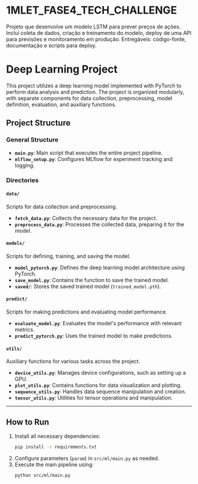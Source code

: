 # 1MLET_FASE4_TECH_CHALLENGE
Projeto que desenvolve um modelo LSTM para prever preços de ações. Inclui coleta de dados, criação e treinamento do modelo, deploy de uma API para previsões e monitoramento em produção. Entregáveis: código-fonte, documentação e scripts para deploy.


# Deep Learning Project

This project utilizes a deep learning model implemented with PyTorch to perform data analysis and prediction. The project is organized modularly, with separate components for data collection, preprocessing, model definition, evaluation, and auxiliary functions.

## Project Structure

### General Structure

- **`main.py`**: Main script that executes the entire project pipeline.
- **`mlflow_setup.py`**: Configures MLflow for experiment tracking and logging.

### Directories

#### `data/`
Scripts for data collection and preprocessing.
   - **`fetch_data.py`**: Collects the necessary data for the project.
   - **`preprocess_data.py`**: Processes the collected data, preparing it for the model.

#### `models/`
Scripts for defining, training, and saving the model.
   - **`model_pytorch.py`**: Defines the deep learning model architecture using PyTorch.
   - **`save_model.py`**: Contains the function to save the trained model.
   - **`saved/`**: Stores the saved trained model (`trained_model.pth`).

#### `predict/`
Scripts for making predictions and evaluating model performance.
   - **`evaluate_model.py`**: Evaluates the model's performance with relevant metrics.
   - **`predict_pytorch.py`**: Uses the trained model to make predictions.

#### `utils/`
Auxiliary functions for various tasks across the project.
   - **`device_utils.py`**: Manages device configurations, such as setting up a GPU.
   - **`plot_utils.py`**: Contains functions for data visualization and plotting.
   - **`sequence_utils.py`**: Handles data sequence manipulation and creation.
   - **`tensor_utils.py`**: Utilities for tensor operations and manipulation.

---

## How to Run

1. Install all necessary dependencies:
   ```bash
   pip install -r requirements.txt
2. Configure parameters (`param`) in `src/ml/main.py` as needed.
3. Execute the main pipeline using:
   ```bash
   python src/ml/main.py
